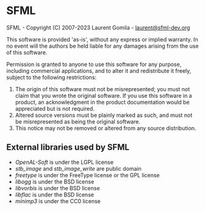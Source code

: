# SFML

SFML - Copyright (C) 2007-2023 Laurent Gomila - laurent@sfml-dev.org

This software is provided 'as-is', without any express or implied warranty. In no event will the authors be held liable for any damages arising from the use of this software.

Permission is granted to anyone to use this software for any purpose, including commercial applications, and to alter it and redistribute it freely, subject to the following restrictions:

  1. The origin of this software must not be misrepresented; you must not claim that you wrote the original software.  If you use this software in a product, an acknowledgment in the product documentation would be appreciated but is not required.
  2. Altered source versions must be plainly marked as such, and must not be misrepresented as being the original software.
  3. This notice may not be removed or altered from any source distribution.

## External libraries used by SFML

  * _OpenAL-Soft_ is under the LGPL license
  * _stb_image_ and _stb_image_write_ are public domain
  * _freetype_ is under the FreeType license or the GPL license
  * _libogg_ is under the BSD license
  * _libvorbis_ is under the BSD license
  * _libflac_ is under the BSD license
  * _minimp3_ is under the CC0 license
##
